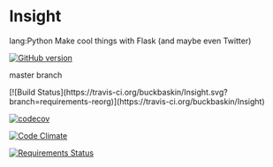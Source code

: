 # Insight
lang:Python Make cool things with Flask (and maybe even Twitter)

[![GitHub version](https://badge.fury.io/gh/buckbaskin%2FInsight.svg)](https://badge.fury.io/gh/buckbaskin%2FInsight)

master branch

<git anchor>
[![Build Status](https://travis-ci.org/buckbaskin/Insight.svg?branch=requirements-reorg)](https://travis-ci.org/buckbaskin/Insight)

[![codecov](https://codecov.io/gh/buckbaskin/Insight/branch/requirements-reorg/graph/badge.svg)](https://codecov.io/gh/buckbaskin/Insight)

[![Code Climate](https://codeclimate.com/github/buckbaskin/Insight/badges/gpa.svg)](https://codeclimate.com/github/buckbaskin/Insight)

[![Requirements Status](https://requires.io/github/buckbaskin/Insight/requirements.svg?branch=requirements-reorg)](https://requires.io/github/buckbaskin/Insight/requirements/?branch=master)
